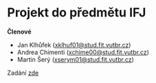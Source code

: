 # Projekt do předmětu IFJ

**Členové**
* Jan Klhůfek (xklhuf01@stud.fit.vutbr.cz)
* Andrea Chimenti (xchime00@stud.fit.vutbr.cz)
* Martin Šerý (xserym01@stud.fit.vutbr.cz)

Zadání [zde](ifj2019.pdf)